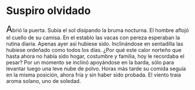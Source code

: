 # Suspiro olvidado

<font size="+2">A</font>brió
la puerta. Subía el sol disipando la bruma nocturna. El hombre aflojó el cuello
de su camisa. En el establo las vacas con pereza esperaban la rutina diaria.
Apenas ayer así hubiese sido. Inclinándose en sentadilla las hubiese ordeñado
como todos los días. ¿Por qué este calor norteño que hasta ahora no había sido
hogar, costumbre y familia, hoy le recordaba el pesar? Por un momento se
inclinó apoyándose en la barda, sólo para levantar luego una leve nube de
polvo. Horas más tarde su comida seguía en la misma posición, ahora fría y sin
haber sido probada. El viento traía aroma solano, uno de soledad. 

